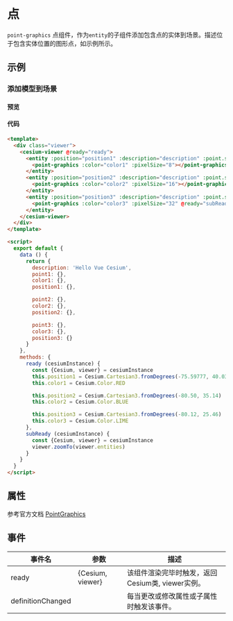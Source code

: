 # 点

`point-graphics` 点组件，作为`entity`的子组件添加包含点的实体到场景。描述位于包含实体位置的图形点，如示例所示。

## 示例

### 添加模型到场景

#### 预览

<doc-preview>
  <template>
    <div class="viewer">
      <cesium-viewer @ready="ready">
        <entity :position="position1" :description="description" :point.sync="point1">
          <point-graphics :color="color1" :pixelSize="8"></point-graphics>
        </entity>
        <entity :position="position2" :description="description" :point.sync="point2">
          <point-graphics :color="color2" :pixelSize="16"></point-graphics>
        </entity>
        <entity :position="position3" :description="description" :point.sync="point3">
          <point-graphics :color="color3" :pixelSize="32" @ready="subReady"></point-graphics>
        </entity>
      </cesium-viewer>
    </div>
  </template>

  <script>
    export default {
      data () {
        return {
          description: 'Hello Vue Cesium',
          point1: {},
          color1: {},
          position1: {},

          point2: {},
          color2: {},
          position2: {},

          point3: {},
          color3: {},
          position3: {}
        }
      },
      methods: {
        ready (cesiumInstance) {
          const {Cesium, viewer} = cesiumInstance
          this.position1 = Cesium.Cartesian3.fromDegrees(-75.59777, 40.03883)
          this.color1 = Cesium.Color.RED

          this.position2 = Cesium.Cartesian3.fromDegrees(-80.50, 35.14)
          this.color2 = Cesium.Color.BLUE

          this.position3 = Cesium.Cartesian3.fromDegrees(-80.12, 25.46)
          this.color3 = Cesium.Color.LIME
        },
        subReady (cesiumInstance) {
          const {Cesium, viewer} = cesiumInstance
          viewer.zoomTo(viewer.entities)
        }
      }
    }
  </script>
</doc-preview>

#### 代码

```html
<template>
  <div class="viewer">
    <cesium-viewer @ready="ready">
      <entity :position="position1" :description="description" :point.sync="point1">
        <point-graphics :color="color1" :pixelSize="8"></point-graphics>
      </entity>
      <entity :position="position2" :description="description" :point.sync="point2">
        <point-graphics :color="color2" :pixelSize="16"></point-graphics>
      </entity>
      <entity :position="position3" :description="description" :point.sync="point3">
        <point-graphics :color="color3" :pixelSize="32" @ready="subReady"></point-graphics>
      </entity>
    </cesium-viewer>
  </div>
</template>

<script>
  export default {
    data () {
      return {
        description: 'Hello Vue Cesium',
        point1: {},
        color1: {},
        position1: {},

        point2: {},
        color2: {},
        position2: {},

        point3: {},
        color3: {},
        position3: {}
      }
    },
    methods: {
      ready (cesiumInstance) {
        const {Cesium, viewer} = cesiumInstance
        this.position1 = Cesium.Cartesian3.fromDegrees(-75.59777, 40.03883)
        this.color1 = Cesium.Color.RED

        this.position2 = Cesium.Cartesian3.fromDegrees(-80.50, 35.14)
        this.color2 = Cesium.Color.BLUE

        this.position3 = Cesium.Cartesian3.fromDegrees(-80.12, 25.46)
        this.color3 = Cesium.Color.LIME
      },
      subReady (cesiumInstance) {
        const {Cesium, viewer} = cesiumInstance
        viewer.zoomTo(viewer.entities)
      }
    }
  }
</script>
```

## 属性

参考官方文档 [PointGraphics](https://cesiumjs.org/Cesium/Build/Documentation/PointGraphics.html)
<!-- |属性名|类型|默认值|描述|
|------|-----|-----|----|
|positions|Property||`optional` 指定表示线条的Cartesian3位置数组。|
|followSurface|Property|true|`optional` 指定线段是弧线还是直线连接。|
|clampToGround|Property|false|`optional` 指定线是否贴地。|
|width|Property|1.0|`optional` 指定线的宽度（像素）。|
|show|Property|true|`optional` 指定线是否可显示。|
|material|MaterialProperty|Color.WHITE|`optional` 指定用于绘制线的材质。|
|depthFailMaterial|MaterialProperty||`optional` 指定用于绘制低于地形的线的材质。|
|granularity|Property|Cesium.Math.RADIANS_PER_DEGREE|`optional`指定每个纬度和经度之间的角距离，当followSurface为true时有效。|
|shadows|Property|ShadowMode.DISABLED|`optional` 指定这些是否投射或接收来自每个光源的阴影。|
|distanceDisplayCondition|Property||`optional` 指定相机到线的距离。|
|zIndex|Property|0|`optional` 指定用于排序地面几何的zIndex。 仅当`clampToGround`为真且支持地形上的折线时才有效。|
--- -->

## 事件

|事件名|参数|描述|
|------|----|----|
|ready|{Cesium, viewer}|该组件渲染完毕时触发，返回Cesium类, viewer实例。|
|definitionChanged||每当更改或修改属性或子属性时触发该事件。|

